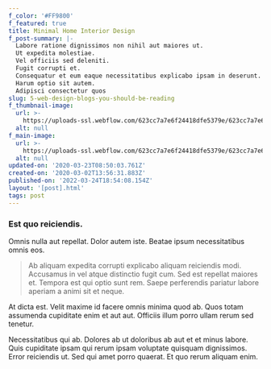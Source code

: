 ```yaml
---
f_color: '#FF9800'
f_featured: true
title: Minimal Home Interior Design
f_post-summary: |-
  Labore ratione dignissimos non nihil aut maiores ut.
  Ut expedita molestiae.
  Vel officiis sed deleniti.
  Fugit corrupti et.
  Consequatur et eum eaque necessitatibus explicabo ipsam in deserunt.
  Harum optio sit autem.
  Adipisci consectetur quos 
slug: 5-web-design-blogs-you-should-be-reading
f_thumbnail-image:
  url: >-
    https://uploads-ssl.webflow.com/623cc7a7e6f24418dfe5379e/623cc7a7e6f244056ee53896_1583157387952-image14.jpg
  alt: null
f_main-image:
  url: >-
    https://uploads-ssl.webflow.com/623cc7a7e6f24418dfe5379e/623cc7a7e6f2444883e538a4_9b.jpg
  alt: null
updated-on: '2020-03-23T08:50:03.761Z'
created-on: '2020-03-02T13:56:31.883Z'
published-on: '2022-03-24T18:54:08.154Z'
layout: '[post].html'
tags: post
---
```


### Est quo reiciendis.

Omnis nulla aut repellat. Dolor autem iste. Beatae ipsum necessitatibus omnis eos.

> Ab aliquam expedita corrupti explicabo aliquam reiciendis modi. Accusamus in vel atque distinctio fugit cum. Sed est repellat maiores et. Tempora est qui optio sunt rem. Saepe perferendis pariatur labore aperiam a animi sit et neque.

At dicta est. Velit maxime id facere omnis minima quod ab. Quos totam assumenda cupiditate enim et aut aut. Officiis illum porro ullam rerum sed tenetur.

Necessitatibus qui ab. Dolores ab ut doloribus ab aut et et minus labore. Quis cupiditate ipsam qui rerum ipsam voluptate quisquam dignissimos. Error reiciendis ut. Sed qui amet porro quaerat. Et quo rerum aliquam enim.
